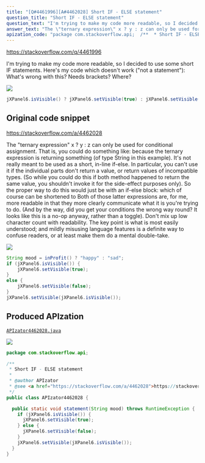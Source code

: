 ```yaml
---
title: "[Q#4461996][A#4462028] Short IF - ELSE statement"
question_title: "Short IF - ELSE statement"
question_text: "I'm trying to make my code more readable, so I decided to use some short IF statements. Here's my code which doesn't work (\"not a statement\"): What's wrong with this? Needs brackets? Where?"
answer_text: "The \"ternary expression\" x ? y : z can only be used for conditional assignment.  That is, you could do something like: because the ternary expression is returning something (of type String in this example). It's not really meant to be used as a short, in-line if-else.  In particular, you can't use it if the individual parts don't return a value, or return values of incompatible types.  (So while you could do this if both method happened to return the same value, you shouldn't invoke it for the side-effect purposes only). So the proper way to do this would just be with an if-else block: which of course can be shortened to Both of those latter expressions are, for me, more readable in that they more clearly communicate what it is you're trying to do.  (And by the way, did you get your conditions the wrong way round?  It looks like this is a no-op anyway, rather than a toggle). Don't mix up low character count with readability.  The key point is what is most easily understood; and mildly misusing language features is a definite way to confuse readers, or at least make them do a mental double-take."
apization_code: "package com.stackoverflow.api;  /**  * Short IF - ELSE statement  *  * @author APIzator  * @see <a href=\"https://stackoverflow.com/a/4462028\">https://stackoverflow.com/a/4462028</a>  */ public class APIzator4462028 {    public static void statement(String mood) throws RuntimeException {     if (jXPanel6.isVisible()) {       jXPanel6.setVisible(true);     } else {       jXPanel6.setVisible(false);     }     jXPanel6.setVisible(jXPanel6.isVisible());   } }"
---
```


https://stackoverflow.com/q/4461996

I&#x27;m trying to make my code more readable, so I decided to use some short IF statements.
Here&#x27;s my code which doesn&#x27;t work (&quot;not a statement&quot;):
What&#x27;s wrong with this? Needs brackets? Where?


<div class="code-logo"><img src="/stackoverflow.png" /></div>

```java
jXPanel6.isVisible() ? jXPanel6.setVisible(true) : jXPanel6.setVisible(false);
```


## Original code snippet

https://stackoverflow.com/a/4462028

The &quot;ternary expression&quot; x ? y : z can only be used for conditional assignment.  That is, you could do something like:
because the ternary expression is returning something (of type String in this example).
It&#x27;s not really meant to be used as a short, in-line if-else.  In particular, you can&#x27;t use it if the individual parts don&#x27;t return a value, or return values of incompatible types.  (So while you could do this if both method happened to return the same value, you shouldn&#x27;t invoke it for the side-effect purposes only).
So the proper way to do this would just be with an if-else block:
which of course can be shortened to
Both of those latter expressions are, for me, more readable in that they more clearly communicate what it is you&#x27;re trying to do.  (And by the way, did you get your conditions the wrong way round?  It looks like this is a no-op anyway, rather than a toggle).
Don&#x27;t mix up low character count with readability.  The key point is what is most easily understood; and mildly misusing language features is a definite way to confuse readers, or at least make them do a mental double-take.

<div class="code-logo"><img src="/stackoverflow.png" /></div>

```java
String mood = inProfit() ? "happy" : "sad";
if (jXPanel6.isVisible()) {
    jXPanel6.setVisible(true);
}
else {
    jXPanel6.setVisible(false);
}
jXPanel6.setVisible(jXPanel6.isVisible());
```

## Produced APIzation

[`APIzator4462028.java`](https://github.com/pasqualesalza/apization-temp-data/raw/master/search/APIzator4462028.java)

<div class="code-logo"><img src="/apizator.png" /></div>

```java
package com.stackoverflow.api;

/**
 * Short IF - ELSE statement
 *
 * @author APIzator
 * @see <a href="https://stackoverflow.com/a/4462028">https://stackoverflow.com/a/4462028</a>
 */
public class APIzator4462028 {

  public static void statement(String mood) throws RuntimeException {
    if (jXPanel6.isVisible()) {
      jXPanel6.setVisible(true);
    } else {
      jXPanel6.setVisible(false);
    }
    jXPanel6.setVisible(jXPanel6.isVisible());
  }
}

```